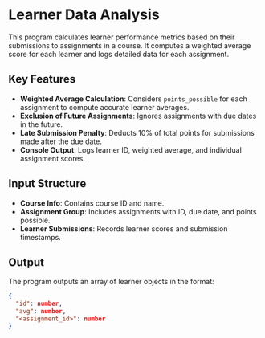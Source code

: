 # Learner Data Analysis

This program calculates learner performance metrics based on their submissions to assignments in a course. It computes a weighted average score for each learner and logs detailed data for each assignment.

## Key Features
- **Weighted Average Calculation**: Considers `points_possible` for each assignment to compute accurate learner averages.
- **Exclusion of Future Assignments**: Ignores assignments with due dates in the future.
- **Late Submission Penalty**: Deducts 10% of total points for submissions made after the due date.
- **Console Output**: Logs learner ID, weighted average, and individual assignment scores.

## Input Structure
- **Course Info**: Contains course ID and name.
- **Assignment Group**: Includes assignments with ID, due date, and points possible.
- **Learner Submissions**: Records learner scores and submission timestamps.

## Output
The program outputs an array of learner objects in the format:
```json
{
  "id": number,
  "avg": number,
  "<assignment_id>": number
}
